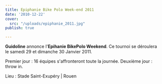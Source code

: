 ```yaml
---
title: Epiphanie Bike Polo Week-end 2011
date: '2010-12-22'
cover:
  src: "/uploads/epiphanie_2011.jpg"
publish: true

---
```

**Guidoline** annonce l'**Epihanie BikePolo Weekend**. Ce tournoi se déroulera le samedi 29 et dimanche 30 Janvier 2011.

Premier jour : 16 équipes s'affronteront toute la journée. Deuxième jour : throw in.

Lieu : Stade Saint-Exupéry | Rouen